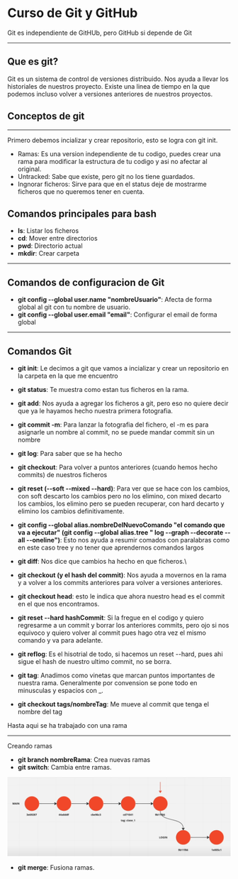 # Curso de Git y GitHub

Git es independiente de GitHUb, pero GitHub si depende de Git

---

## Que es git?

Git es un sistema de control de versiones distribuido.
Nos ayuda a llevar los historiales de nuestros proyecto. Existe una linea de tiempo en la que podemos incluso volver a versiones anteriores de nuestros proyectos.

## Conceptos de git

---
Primero debemos incializar y crear repositorio, esto se logra con git init.

* Ramas: Es una version independiente de tu codigo, puedes crear una rama para modificar la estructura de tu codigo y asi no afectar al original.
* Untracked: Sabe que existe, pero git no los tiene guardados.
* Ingnorar ficheros: Sirve para que en el status deje de mostrarme ficheros que no queremos tener en cuenta.

## Comandos principales para bash

* **ls**: Listar los ficheros
* **cd**: Mover entre directorios
* **pwd**: Directorio actual
* **mkdir**: Crear carpeta

---

## Comandos de configuracion de Git

* **git config --global user.name "nombreUsuario"**: Afecta de forma global al git con tu nombre de usuario.
* **git config --global user.email "email"**: Configurar el email de forma global

---

## Comandos Git

* **git init**: Le decimos a git que vamos a incializar y crear un repositorio en la carpeta en la que me encuentro

* **git status**: Te muestra como estan tus ficheros en la rama.

* **git add**: Nos ayuda a agregar los ficheros a git, pero eso no quiere decir que ya le hayamos hecho nuestra primera fotografia.

* **git commit -m**: Para lanzar la fotografia del fichero, el -m es para asignarle un nombre al commit, no se puede mandar commit sin un nombre

* **git log**: Para saber que se ha hecho

* **git checkout**: Para volver a puntos anteriores (cuando hemos hecho commits) de nuestros ficheros

* **git reset (--soft --mixed --hard)**: Para ver que se hace con los cambios, con soft descarto los cambios pero no los elimino, con mixed decarto los cambios, los elimino pero se pueden recuperar, con hard decarto y elimino los cambios definitivamente.

* **git config --global alias.nombreDelNuevoComando "el comando que va a ejecutar" (git config --global alias.tree " log --graph --decorate --all --oneline")**: Esto nos ayuda a resumir comados con paralabras como en este caso tree y no tener que aprendernos comandos largos

* **git diff**: Nos dice que cambios ha hecho en que ficheros.\

* **git checkout (y el hash del commit)**: Nos ayuda a movernos en la rama y a volver a los commits anteriores para volver a versiones anteriores.

* **git checkout head**: esto le indica que ahora nuestro head es el commit en el que nos encontramos.

* **git reset --hard hashCommit**: Si la fregue en el codigo y quiero regresarme a un commit y borrar los anteriores commits, pero ojo si nos equivoco y quiero volver al commit pues hago otra vez el mismo comando y va para adelante.

* **git reflog**: Es el hisotrial de todo, si hacemos un reset --hard, pues ahi sigue el hash de nuestro ultimo commit, no se borra.

* **git tag**: Anadimos como vinetas que marcan puntos importantes de nuestra rama. Generalmente por convension se pone todo en minusculas y espacios con _.

* **git checkout tags/nombreTag**: Me mueve al commit que tenga el nombre del tag

Hasta aqui se ha trabajado con una rama

---
Creando ramas

* **git branch nombreRama**: Crea nuevas ramas
* **git switch**: Cambia entre ramas.

![Flujo de git con dos ramas](img/Screenshot%202023-11-18%20095449.png)

* **git merge**: Fusiona ramas.
